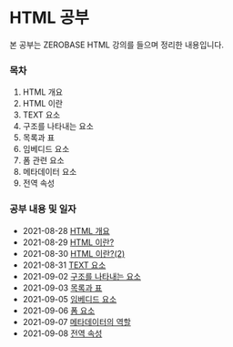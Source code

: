 # HTML 공부 

본 공부는 ZEROBASE HTML 강의를 들으며 정리한 내용입니다.
### 목차

1. HTML 개요 
2. HTML 이란
3. TEXT 요소
4. 구조를 나타내는 요소 
5. 목록과 표
6. 임베디드 요소
7. 폼 관련 요소
8. 메타데이터 요소
9. 전역 속성

### 공부 내용 및 일자 

- 2021-08-28 [HTML 개요](./Section0-HTML개요/20210828-HTML개요.md)
- 2021-08-29 [HTML 이란?](./Section1-HTML/20210829-HTML.md)
- 2021-08-30 [HTML 이란?(2)](./Section1-HTML/20210830-HTML(2).md)
- 2021-08-31 [TEXT 요소](./Section2-TEXT요소/20210831-TEXT요소.md)
- 2021-09-02 [구조를 나타내는 요소](./Section3-구조를나타내는요소/20210902-구조를나타내는요소.md)
- 2021-09-03 [목록과 표](./Section4-목록과표/20210903-목록과표.md)
- 2021-09-05 [임베디드 요소](./Section5-임베디드요소/20210905-임베디드요소.md)
- 2021-09-06 [폼 요소](./Section6-폼요소/20210906-폼요소.md)
- 2021-09-07 [메타데이터의 역할](./Section7-메타데이터의역할/20210907-메타데이터.md)
- 2021-09-08 [전역 속성](./Section8-전역속성/20210908-전역속성.md)
